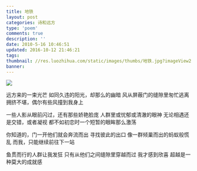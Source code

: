 ```yaml
---
title: 地铁
layout: post
categories: 诗和远方
type: 'poem'
comments: true
description: ''
date: 2010-5-16 10:46:51
updated: 2016-10-12 21:46:21
tags:
thumbnail: //res.luozhihua.com/static/images/thumbs/地铁.jpg?imageView2/1/w/345/h/163
banner:
---
```


![](//res.luozhihua.com/static/images/thumbs/地铁.jpg)

远方来的一束光芒
如同久违的阳光，却那么的幽暗
风从屏蔽门的缝隙里匆忙逃离
拥挤不堪，偶尔有些风撞到我身上

一些人影从眼前闪过，还有那些娇艳脸庞
人群里或忧郁或清澈的眼神
无论相遇还是交错，或者凝视
都不如初恋时一个短暂的眼眸那么激荡

你知道的，门一开他们就会奔流而出
寻找彼此的出口
像一群倾巢而出的蚂蚁般慌乱
而我，只能继续前往下一站

鱼贯而行的人群让我发狂
只有从他们之间缝隙里穿越而过
我才感到欣喜
超越是一种莫大的成就感
